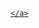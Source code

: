 <p align="center">
    <a href="Kinogor" target="_blank" rel="noopener noreferrer">
        
    </a>
</p>
